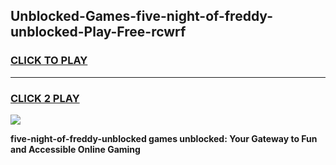 
## Unblocked-Games-five-night-of-freddy-unblocked-Play-Free-rcwrf
<h3>
<a href="https://premium76.site?title=five-night-of-freddy-unblocked&ref=23A">CLICK TO PLAY</a></h3>
<hr>

<h3>
<a href="https://premium76.site?title=five-night-of-freddy-unblocked&ref=23A">CLICK 2 PLAY</a>
  
</h3>

<a href="https://premium76.site?title=five-night-of-freddy-unblocked&ref=23A"><img src="https://clearcache.store/games.png"></a>


**five-night-of-freddy-unblocked games unblocked: Your Gateway to Fun and Accessible Online Gaming**
